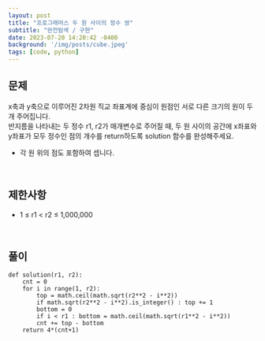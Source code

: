 ```yaml
---
layout: post
title: "프로그래머스 두 원 사이의 정수 쌍"
subtitle: "완전탐색 / 구현"
date: 2023-07-20 14:20:42 -0400
background: '/img/posts/cube.jpeg'
tags: [code, python]
---
```

## 문제

x축과 y축으로 이루어진 2차원 직교 좌표계에 중심이 원점인 서로 다른 크기의 원이 두 개 주어집니다.   
반지름을 나타내는 두 정수 r1, r2가 매개변수로 주어질 때, 두 원 사이의 공간에 x좌표와 y좌표가 모두 정수인 점의 개수를 return하도록 solution 함수를 완성해주세요.
* 각 원 위의 점도 포함하여 셉니다.

<br>

## 제한사항
* 1 ≤ r1 < r2 ≤ 1,000,000

<br>

## 풀이

``` pythonimport math
def solution(r1, r2):
    cnt = 0
    for i in range(1, r2):
        top = math.ceil(math.sqrt(r2**2 - i**2))
        if math.sqrt(r2**2 - i**2).is_integer() : top += 1
        bottom = 0
        if i < r1 : bottom = math.ceil(math.sqrt(r1**2 - i**2))
        cnt += top - bottom
    return 4*(cnt+1)
```

